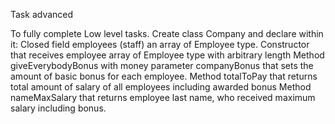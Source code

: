 Task advanced

To fully complete Low level tasks.
Create class Company and declare within it:
 Closed field employees (staff)  an array of Employee type.
 Constructor that receives employee array of Employee type with arbitrary length
 Method giveEverybodyBonus with money parameter companyBonus that sets the amount of basic bonus for each employee.
 Method totalToPay that returns total amount of salary of all employees including awarded bonus
 Method nameMaxSalary that returns employee last name, who received maximum salary including bonus.